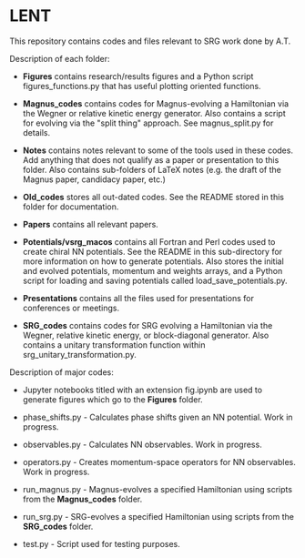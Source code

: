 # LENT

This repository contains codes and files relevant to SRG work done by A.T.


Description of each folder:

* __Figures__ contains research/results figures and a Python script figures_functions.py that has useful plotting oriented functions.

* __Magnus_codes__ contains codes for Magnus-evolving a Hamiltonian via the Wegner or relative kinetic energy generator. Also contains a script for evolving via the "split thing" approach. See magnus_split.py for details.

* __Notes__ contains notes relevant to some of the tools used in these codes. Add anything that does not qualify as a paper or presentation to this folder. Also contains sub-folders of LaTeX notes (e.g. the draft of the Magnus paper, candidacy paper, etc.)

* __Old_codes__ stores all out-dated codes. See the README stored in this folder for documentation.

* __Papers__ contains all relevant papers.

* __Potentials/vsrg_macos__ contains all Fortran and Perl codes used to create chiral NN potentials. See the README in this sub-directory for more information on how to generate potentials. Also stores the initial and evolved potentials, momentum and weights arrays, and a Python script for loading and saving potentials called load_save_potentials.py. 

* __Presentations__ contains all the files used for presentations for conferences or meetings.

* __SRG_codes__ contains codes for SRG evolving a Hamiltonian via the Wegner, relative kinetic energy, or block-diagonal generator. Also contains a unitary transformation function within srg_unitary_transformation.py.


Description of major codes:

* Jupyter notebooks titled with an extension fig.ipynb are used to generate figures which go to the __Figures__ folder.

* phase_shifts.py - Calculates phase shifts given an NN potential. Work in progress.

* observables.py - Calculates NN observables. Work in progress.

* operators.py - Creates momentum-space operators for NN observables. Work in progress.

* run_magnus.py - Magnus-evolves a specified Hamiltonian using scripts from the __Magnus_codes__ folder.

* run_srg.py - SRG-evolves a specified Hamiltonian using scripts from the __SRG_codes__ folder.

* test.py - Script used for testing purposes.
